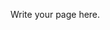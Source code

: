 <!-- 
.. title: Hotel Information
.. slug: hotel-information
.. date: 2015-12-10 09:19:42 UTC+13:00
.. tags: 
.. category: 
.. link: 
.. description: 
.. type: text
-->

Write your page here.

